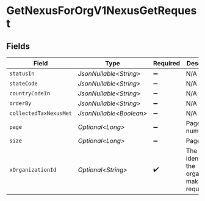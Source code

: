 # GetNexusForOrgV1NexusGetRequest


## Fields

| Field                                                         | Type                                                          | Required                                                      | Description                                                   | Example                                                       |
| ------------------------------------------------------------- | ------------------------------------------------------------- | ------------------------------------------------------------- | ------------------------------------------------------------- | ------------------------------------------------------------- |
| `statusIn`                                                    | *JsonNullable\<String>*                                       | :heavy_minus_sign:                                            | N/A                                                           |                                                               |
| `stateCode`                                                   | *JsonNullable\<String>*                                       | :heavy_minus_sign:                                            | N/A                                                           |                                                               |
| `countryCodeIn`                                               | *JsonNullable\<String>*                                       | :heavy_minus_sign:                                            | N/A                                                           |                                                               |
| `orderBy`                                                     | *JsonNullable\<String>*                                       | :heavy_minus_sign:                                            | N/A                                                           |                                                               |
| `collectedTaxNexusMet`                                        | *JsonNullable\<Boolean>*                                      | :heavy_minus_sign:                                            | N/A                                                           |                                                               |
| `page`                                                        | *Optional\<Long>*                                             | :heavy_minus_sign:                                            | Page number                                                   |                                                               |
| `size`                                                        | *Optional\<Long>*                                             | :heavy_minus_sign:                                            | Page size                                                     |                                                               |
| `xOrganizationId`                                             | *Optional\<String>*                                           | :heavy_check_mark:                                            | The unique identifier for the organization making the request | org_12345                                                     |